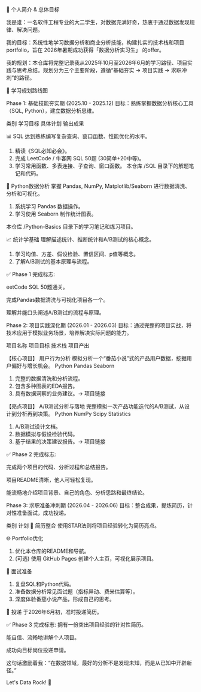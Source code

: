 🎯 个人简介 & 总体目标

我是谁：一名软件工程专业的大二学生，对数据充满好奇，热衷于通过数据发现规律、解决问题。

我的目标：系统性地学习数据分析和商业分析技能，构建扎实的技术栈和项目portfolio，旨在 2026年暑期成功获得「数据分析实习生」 的offer。

我的规划：本仓库将完整记录我从2025年10月至2026年6月的学习路径、项目实践与思考总结。规划分为三个主要阶段，遵循“基础夯实 -> 项目实践 -> 求职冲刺”的路径。

📅 学习规划路线图

Phase 1: 基础技能夯实期 (2025.10 - 2025.12)
目标：熟练掌握数据分析核心工具（SQL, Python），建立数据分析思维。

类别	学习目标	具体计划	输出成果

📊 SQL	达到熟练编写复杂查询、窗口函数、性能优化的水平。	
1. 精读《SQL必知必会》。
2. 完成 LeetCode / 牛客网 SQL 50题 (30简单+20中等)。
3. 学习常用函数、多表连接、子查询、窗口函数。	本仓库 /SQL 目录下的解题笔记和代码。
   
🐍 Python数据分析	掌握 Pandas, NumPy, Matplotlib/Seaborn 进行数据清洗、分析和可视化。
1. 系统学习 Pandas 数据操作。
2. 学习使用 Seaborn 制作统计图表。
   
本仓库 /Python-Basics 目录下的学习笔记和练习项目。
   
📈 统计学基础	理解描述统计、推断统计和A/B测试的核心概念。
1. 学习均值、方差、假设检验、置信区间、p值等概念。
2. 了解A/B测试的基本原理与流程。
   
✅ Phase 1 完成标志:

eetCode SQL 50题通关。

完成Pandas数据清洗与可视化项目各一个。

理解并能口头阐述A/B测试的流程与原理。

Phase 2: 项目实践深化期 (2026.01 - 2026.03)
目标：通过完整的项目实战，将技术应用于模拟业务场景，培养解决实际问题的能力。

项目名称	项目目标	技术栈	项目产出

【核心项目】
用户行为分析	模拟分析一个“番茄小说”式的产品用户数据，挖掘用户偏好与增长机会。	Python Pandas Seaborn	

1. 完整的数据清洗和分析流程。
2. 包含多种图表的EDA报告。
3. 具有数据洞察的业务建议。→ 项目链接
   
【亮点项目】
A/B测试分析与落地	完整模拟一次产品功能迭代的A/B测试，从设计到分析再到决策。	Python NumPy Scipy Statistics

1. A/B测试设计文档。
2. 数据模拟与假设检验代码。
3. 基于结果的决策建议报告。→ 项目链接
   
✅ Phase 2 完成标志:

完成两个项目的代码、分析过程和总结报告。

项目README清晰，他人可轻松复现。

能流畅地介绍项目背景、自己的角色、分析思路和最终结论。

Phase 3: 求职准备冲刺期 (2026.04 - 2026.06)
目标：整合成果，提炼简历，针对性准备面试，成功投递。

类别	计划
📝 简历整合	使用STAR法则将项目经验转化为简历亮点。

🌐 Portfolio优化	
1. 优化本仓库的README和导航。
2. (可选) 使用 GitHub Pages 创建个人主页，可视化展示项目。

🧠 面试准备
1. 复盘SQL和Python代码。
2. 准备数据分析常见面试题（指标异动、费米估算等）。
3. 深度体验番茄小说产品，形成自己的思考。
   
🚀 投递	于2026年6月初，准时投递简历。

✅ Phase 3 完成标志:
拥有一份突出项目经验的针对性简历。

能自信、流畅地讲解个人项目。

成功向目标岗位投递申请。

这句话激励着我：“在数据领域，最好的分析不是发现未知，而是从已知中开辟新径。”

Let's Data Rock! 🚀
